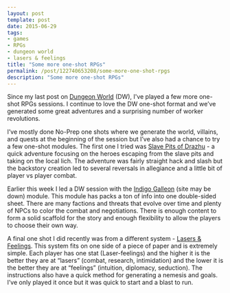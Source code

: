 ```yaml
---
layout: post
template: post
date: 2015-06-29
tags:
- games
- RPGs
- dungeon world
- lasers & feelings
title: "Some more one-shot RPGs"
permalink: /post/122740653208/some-more-one-shot-rpgs
description: "Some more one-shot RPGs"
---
```

<p>Since my last post on <a href="http://blog.randylubin.com/post/115645201903/experiences-with-dungeon-world">Dungeon World</a>&nbsp;(DW), I've played a few more one-shot RPGs sessions. I continue to love the DW one-shot format and we’ve generated some great adventures and a surprising number of worker revolutions.</p><p>I’ve mostly done No-Prep one shots where we generate the world, villains, and quests at the beginning of the session but I’ve also had a chance to try a few one-shot modules. The first one I tried was <a href="https://dl.dropboxusercontent.com/u/3441990/dungeon_world_two_hour_demo_2012.pdf">Slave Pits of Drazhu</a>&nbsp;- a quick adventure focusing on the heroes escaping from the slave pits and taking on the local lich. The adventure was fairly straight hack and slash but the backstory creation led to several reversals in allegiance and a little bit of player vs player combat.</p><p>Earlier this week I led a DW session with the <a href="http://www.johnzo.com/indigo-galleon.pdf">Indigo Galleon</a>&nbsp;(site may be down) module. This module has packs a ton of info into one double-sided sheet. There are many factions and threats that evolve over time and plenty of NPCs to color the combat and negotiations. There is enough content to form a solid scaffold for the story and enough flexibility to allow the players to choose their own way.</p><p>A final one shot I did recently was from a different system - <a href="http://onesevendesign.com/lasers_and_feelings_rpg.pdf">Lasers &amp; Feelings</a>. This system fits on one side of a piece of paper and is extremely simple. Each player has one stat (Laser-feelings) and the higher it is the better they are at&nbsp;“lasers” (combat, research, intimidation) and the lower it is the better they are at&nbsp;“feelings” (intuition, diplomacy, seduction). The instructions also have a quick method for generating a nemesis and goals. I’ve only played it once but it was quick to start and a blast to run.</p>